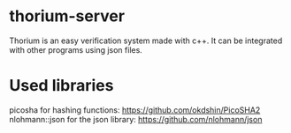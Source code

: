 # thorium-server
Thorium is an easy verification system made with c++. It can be integrated with other programs using json files.

# Used libraries
picosha for hashing functions: https://github.com/okdshin/PicoSHA2
nlohmann::json for the json library: https://github.com/nlohmann/json
